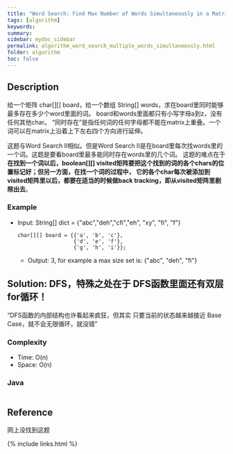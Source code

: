 ```yaml
---
title: "Word Search: Find Max Number of Words Simultaneously in a Matrix"
tags: [algorithm]
keywords:
summary:
sidebar: mydoc_sidebar
permalink: algorithm_word_search_multiple_words_simultaneously.html
folder: algorithm
toc: false
---
```


## Description
给一个矩阵 char[][] board，给一个数组 String[] words，求在board里同时能够最多存在多少个word里面的词。
board和words里面都只有小写字母a到z，没有任何其他char。
“同时存在”是指任何词的任何字母都不能在matrix上重叠。一个词可以在matrix上沿着上下左右四个方向进行延伸。

这题与Word Search II相似。但是Word Search II是在board里每次找words里的一个词。这题是要看board里最多能同时存在words里的几个词。
这题的难点在于 **在找到一个词以后，boolean[][] visited矩阵要把这个找到的词的各个chars的位置标记好；但另一方面，在找一个词的过程中，
它的各个char每次被添加到visited矩阵里以后，都要在适当的时候做back tracking，即从visited矩阵里剔除出去**。

### Example
* Input: String[] dict = {"abc","deh","cfi","eh", "xy", "fi", "f"}
  ```
  char[][] board = {{'a', 'b', 'c'},
                    {'d', 'e', 'f'},
                    {'g', 'h', 'i'}};
  ```
  * Output: 3, for example a max size set is: {"abc", "deh", "fi"}

## Solution: DFS，特殊之处在于 DFS函数里面还有双层for循环！
“DFS函数的内部结构也许看起来疯狂，但其实 只要当前的状态越来越接近 Base Case，就不会无限循环，就没错”

### Complexity
* Time: O(n)
* Space: O(n)

### Java
```java

```

## Reference
网上没找到这题

{% include links.html %}

